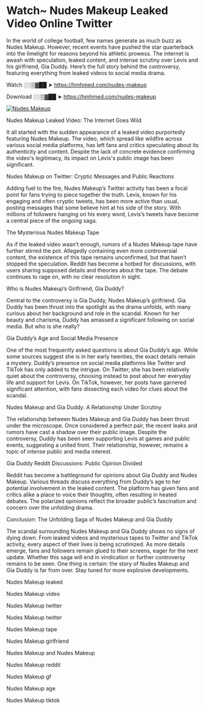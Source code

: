 # Watch~ Nudes Makeup Leaked Video Online Twitter

In the world of college football, few names generate as much buzz as Nudes Makeup. However, recent events have pushed the star quarterback into the limelight for reasons beyond his athletic prowess. The internet is awash with speculation, leaked content, and intense scrutiny over Levis and his girlfriend, Gia Duddy. Here’s the full story behind the controversy, featuring everything from leaked videos to social media drama.

Watch ░░▒▓██ ➤ https://hmhmed.com/nudes-makeup

Download ░░▒▓██ ➤ https://hmhmed.com/nudes-makeup

[![Nudes Makeup](https://i.imgur.com/dJHk4Zq.gif)](https://hmhmed.com/nudes-makeup)

Nudes Makeup Leaked Video: The Internet Goes Wild

It all started with the sudden appearance of a leaked video purportedly featuring Nudes Makeup. The video, which spread like wildfire across various social media platforms, has left fans and critics speculating about its authenticity and content. Despite the lack of concrete evidence confirming the video's legitimacy, its impact on Levis's public image has been significant.

Nudes Makeup on Twitter: Cryptic Messages and Public Reactions

Adding fuel to the fire, Nudes Makeup’s Twitter activity has been a focal point for fans trying to piece together the truth. Levis, known for his engaging and often cryptic tweets, has been more active than usual, posting messages that some believe hint at his side of the story. With millions of followers hanging on his every word, Levis’s tweets have become a central piece of the ongoing saga.

The Mysterious Nudes Makeup Tape

As if the leaked video wasn’t enough, rumors of a Nudes Makeup tape have further stirred the pot. Allegedly containing even more controversial content, the existence of this tape remains unconfirmed, but that hasn’t stopped the speculation. Reddit has become a hotbed for discussions, with users sharing supposed details and theories about the tape. The debate continues to rage on, with no clear resolution in sight.

Who is Nudes Makeup’s Girlfriend, Gia Duddy?

Central to the controversy is Gia Duddy, Nudes Makeup’s girlfriend. Gia Duddy has been thrust into the spotlight as the drama unfolds, with many curious about her background and role in the scandal. Known for her beauty and charisma, Duddy has amassed a significant following on social media. But who is she really?

Gia Duddy’s Age and Social Media Presence

One of the most frequently asked questions is about Gia Duddy’s age. While some sources suggest she is in her early twenties, the exact details remain a mystery. Duddy’s presence on social media platforms like Twitter and TikTok has only added to the intrigue. On Twitter, she has been relatively quiet about the controversy, choosing instead to post about her everyday life and support for Levis. On TikTok, however, her posts have garnered significant attention, with fans dissecting each video for clues about the scandal.

Nudes Makeup and Gia Duddy: A Relationship Under Scrutiny

The relationship between Nudes Makeup and Gia Duddy has been thrust under the microscope. Once considered a perfect pair, the recent leaks and rumors have cast a shadow over their public image. Despite the controversy, Duddy has been seen supporting Levis at games and public events, suggesting a united front. Their relationship, however, remains a topic of intense public and media interest.

Gia Duddy Reddit Discussions: Public Opinion Divided

Reddit has become a battleground for opinions about Gia Duddy and Nudes Makeup. Various threads discuss everything from Duddy’s age to her potential involvement in the leaked content. The platform has given fans and critics alike a place to voice their thoughts, often resulting in heated debates. The polarized opinions reflect the broader public’s fascination and concern over the unfolding drama.

Conclusion: The Unfolding Saga of Nudes Makeup and Gia Duddy

The scandal surrounding Nudes Makeup and Gia Duddy shows no signs of dying down. From leaked videos and mysterious tapes to Twitter and TikTok activity, every aspect of their lives is being scrutinized. As more details emerge, fans and followers remain glued to their screens, eager for the next update. Whether this saga will end in vindication or further controversy remains to be seen. One thing is certain: the story of Nudes Makeup and Gia Duddy is far from over. Stay tuned for more explosive developments.

Nudes Makeup leaked

Nudes Makeup video

Nudes Makeup twitter

Nudes Makeup twitter

Nudes Makeup tape

Nudes Makeup girlfriend

Nudes Makeup and Nudes Makeup

Nudes Makeup reddit

Nudes Makeup gf

Nudes Makeup age

Nudes Makeup tiktok